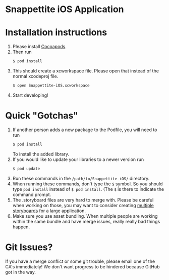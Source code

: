 # Snappettite iOS Application
# Installation instructions 
1. Please install [Cocoapods](https://cocoapods.org).
2. Then run
   ```bash
   $ pod install
   ```
3. This should create a xcworkspace file. Please open that instead of the normal xcodeproj file.
   ```bash
   $ open Snappettite-iOS.xcworkspace
   ```
4. Start developing!
# Quick "Gotchas"
1. If another person adds a new package to the Podfile, you will need to run
   ```bash
   $ pod install
   ```
   To install the added library.
2. If you would like to update your libraries to a newer version run
   ```bash
   $ pod update
   ```
3. Run these commands in the ```/path/to/Snappettite-iOS/``` directory.
4. When running these commands, don't type the ```$``` symbol. So you should type ```pod install``` instead of ```$ pod install```. (The ```$``` is there to indicate the command prompt.
5. The .storyboard files are very hard to merge with. Please be careful when working on those, you may want to consider creating [multiple storyboards](http://www.newventuresoftware.com/blog/organizing-xcode-projects-using-multiple-storyboards/) for a large application.
6. Make sure you use asset bundling. When multiple people are working within the same bundle and have merge issues, really really bad things happen.
# Git Issues?
If you have a merge conflict or some git trouble, please email one of the CA's immediately! We don't want progress to be hindered because GitHub got in the way.
